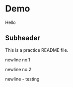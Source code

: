 # Demo

Hello

## Subheader

This is  a practice README file.

newline no.1

newline no.2

newline - testing
